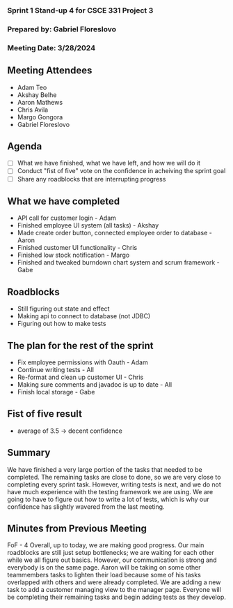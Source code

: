 ### Sprint 1 Stand-up 4 for CSCE 331 Project 3
### Prepared by: Gabriel Floreslovo
### Meeting Date: 3/28/2024

## Meeting Attendees
- Adam Teo
- Akshay Belhe
- Aaron Mathews
- Chris Avila
- Margo Gongora
- Gabriel Floreslovo

## Agenda
- [ ] What we have finished, what we have left, and how we will do it
- [ ] Conduct "fist of five" vote on the confidence in acheiving the sprint goal
- [ ] Share any roadblocks that are interrupting progress 

## What we have completed
- API call for customer login - Adam
- Finished employee UI system (all tasks) - Akshay
- Made create order button, connected employee order to database - Aaron
- Finished customer UI functionality - Chris
- Finished low stock notification - Margo
- Finished and tweaked burndown chart system and scrum framework - Gabe

## Roadblocks
- Still figuring out state and effect 
- Making api to connect to database (not JDBC)
- Figuring out how to make tests

## The plan for the rest of the sprint
- Fix employee permissions with Oauth - Adam
- Continue writing tests - All
- Re-format and clean up customer UI - Chris
- Making sure comments and javadoc is up to date - All
- Finish local storage - Gabe

## Fist of five result 
- average of 3.5 -> decent confidence

## Summary
We have finished a very large portion of the tasks that needed to be completed. The remaining tasks are close to done, so we are very close to completing every sprint task. However, writing tests is next, and we do not have much experience with the testing framework we are using. We are going to have to figure out how to write a lot of tests, which is why our confidence has slightly wavered from the last meeting.

## Minutes from Previous Meeting
FoF - 4
Overall, up to today, we are making good progress. Our main roadblocks are still just setup bottlenecks; we are waiting for each other while we all figure out basics. However, our communication is strong and everybody is on the same page. Aaron will be taking on some other teammembers tasks to lighten their load because some of his tasks overlapped with others and were already completed. We are adding a new task to add a customer managing view to the manager page. Everyone will be completing their remaining tasks and begin adding tests as they develop. 
